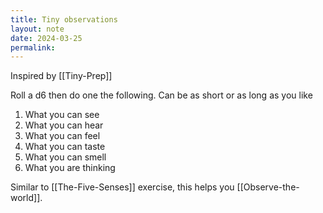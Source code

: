 ```yaml
---
title: Tiny observations
layout: note
date: 2024-03-25
permalink:
---
```


Inspired by [[Tiny-Prep]]

Roll a d6 then do one the following. Can be as short or as long as you like


1. What you can see
2. What you can hear
3. What you can feel
4. What you can taste
5. What you can smell
6. What you are thinking

Similar to [[The-Five-Senses]] exercise, this helps you [[Observe-the-world]].

